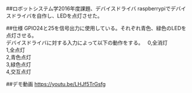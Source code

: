 ##ロボットシステム学2016年度課題、デバイスドライバ
raspberrypiでデバイスドライバを自作し、LEDを点灯させた。

##仕様
GPIO24と25を信号出力に使用している。それぞれ青色、緑色のLEDを点灯させる。  
デバイスドライバに対する入力によって以下の動作をする。    
0,全消灯  
1,全点灯  
2,青色点灯  
3,緑色点灯  
4,交互点灯  

##デモ動画
https://youtu.be/LHJf5TrGsfg

